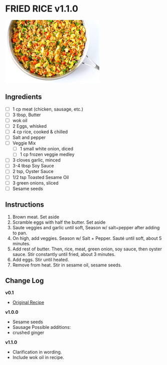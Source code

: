 # FRIED RICE v1.1.0

![Recipe Photo](static/fried-rice.jpg)

## Ingredients

- [ ] 1 cp meat (chicken, sausage, etc.)
- [ ] 3 tbsp, Butter
- [ ] wok oil
- [ ] 2 Eggs, whisked
- [ ] 4 cp rice, cooked & chilled
- [ ] Salt and pepper
- [ ] Veggie Mix
  - [ ] 1 small white onion, diced
  - [ ] 1 cp frozen veggie medley
- [ ] 3 cloves garlic, minced
- [ ] 3-4 tbsp Soy Sauce
- [ ] 2 tsp, Oyster Sauce
- [ ] 1/2 tsp Toasted Sesame Oil
- [ ] 3 green onions, sliced
- [ ] Sesame seeds

## Instructions

1. Brown meat. Set aside
1. Scramble eggs with half the butter. Set aside
1. Saute veggies and garlic until soft,  Season w/ salt+pepper after adding to pan.
1. On high, add veggies. Season w/ Salt + Pepper. Sauté until soft, about 5 minutes.
1. Add rest of butter. Then, rice, meat, green onion, soy sauce, then oyster sauce. Stir constantly until fried, about 3 minutes.
1. Add eggs. Stir until heated.
1. Remove from heat. Stir in sesame oil, sesame seeds.


## Change Log

**v0.1**

- [Original Recipe](https://www.gimmesomeoven.com/fried-rice-recipe/)

**v1.0.0**

- Sesame seeds
- Sausage
Possible additions:
- crushed ginger

**v1.1.0**
- Clarification in wording.
- Include wok oil in recipe.
